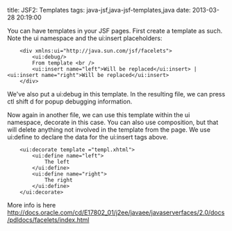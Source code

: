 title: JSF2: Templates
tags: java-jsf,java-jsf-templates,java
date: 2013-03-28 20:19:00

You can have templates in your JSF pages. First create a template as such. Note the ui namespace and the ui:insert placeholders:

		<div xmlns:ui="http://java.sun.com/jsf/facelets">
			<ui:debug/>
			From template <br />
			<ui:insert name="left">Will be replaced</ui:insert> | <ui:insert name="right">Will be replaced</ui:insert>
		</div>

We've also put a ui:debug in this template. In the resulting file, we can press ctl shift d for popup debugging information.

Now again in another file, we can use this template within the ui namespace, decorate in this case. You can also use composition, but that will delete anything not involved in the template from the page. We use ui:define to declare the data for the ui:insert tags above.

		<ui:decorate template ="templ.xhtml">
			<ui:define name="left">
				The left
			</ui:define>
			<ui:define name="right">
				The right
			</ui:define>
		</ui:decorate>

More info is here http://docs.oracle.com/cd/E17802_01/j2ee/javaee/javaserverfaces/2.0/docs/pdldocs/facelets/index.html
